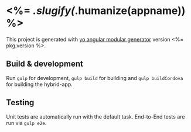 # <%= _.slugify(_.humanize(appname)) %>

This project is generated with [yo angular modular generator](https://github.com/johannes/generator-modular-angular)
version <%= pkg.version %>.

## Build & development

Run `gulp` for development, `gulp build` for building and `gulp buildCordova` for building the hybrid-app.

## Testing

Unit tests are automatically run with the default task. End-to-End tests are run via `gulp e2e`.